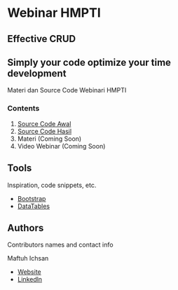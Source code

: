 # Webinar HMPTI
## Effective CRUD 
## Simply your code optimize your time development
Materi dan Source Code Webinari HMPTI

### Contents

1. [Source Code Awal](https://github.com/maftuh23/webinar_hmpti_1/tree/master/source_code_awal)
2. [Source Code Hasil](https://github.com/maftuh23/webinar_hmpti_1/tree/master/source_code_awal)
3. Materi (Coming Soon)
4. Video Webinar (Coming Soon)

## Tools

Inspiration, code snippets, etc.
* [Bootstrap](https://getbootstrap.com/)
* [DataTables](https://datatables.net/)

## Authors

Contributors names and contact info

Maftuh Ichsan
* [Website](https://skyemaff.com/)
* [Linkedln](https://www.linkedin.com/in/maftuh-ichsan-456984198/)
